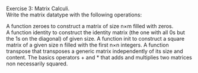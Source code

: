 Exercise 3: Matrix Calculi.                                                                
Write the matrix datatype with the following operations:                                   
                                                                                           
A function zeroes to construct a matrix of size n×m filled with zeros.                     
A function identity to construct the identity matrix (the one with all 0s but the 1s on the diagonal) of given size.
A function init to construct a square matrix of a given size n filled with the first n×n integers.
A function transpose that transposes a generic matrix independently of its size and content.
The basics operators + and * that adds and multiplies two matrices non necessarily squared.